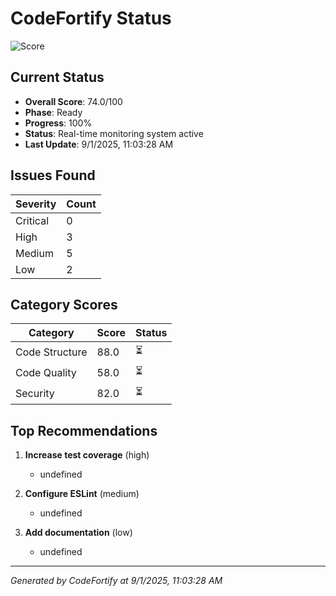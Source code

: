 # CodeFortify Status

![Score](https://img.shields.io/badge/Score-74.0-yellow)

## Current Status

- **Overall Score**: 74.0/100
- **Phase**: Ready
- **Progress**: 100%
- **Status**: Real-time monitoring system active
- **Last Update**: 9/1/2025, 11:03:28 AM

## Issues Found

| Severity | Count |
|----------|-------|
| Critical | 0 |
| High | 3 |
| Medium | 5 |
| Low | 2 |

## Category Scores

| Category | Score | Status |
|----------|-------|--------|
| Code Structure | 88.0 | ⏳ |
| Code Quality | 58.0 | ⏳ |
| Security | 82.0 | ⏳ |

## Top Recommendations

1. **Increase test coverage** (high)
   - undefined

2. **Configure ESLint** (medium)
   - undefined

3. **Add documentation** (low)
   - undefined

---

*Generated by CodeFortify at 9/1/2025, 11:03:28 AM*
